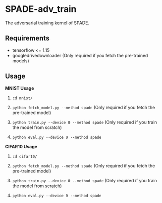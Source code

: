 SPADE-adv\_train
===============================

The adversarial training kernel of SPADE.


Requirements
------------
* tensorflow <= 1.15
* googledrivedownloader (Only required if you fetch the pre-trained models)


Usage
-----

**MNIST Usage**

1. `cd mnist/`

2. `python fetch_model.py --method spade` (Only required if you fetch the pre-trained model)

3. `python train.py --device 0 --method spade` (Only required if you train the model from scratch)

4. `python eval.py --device 0 --method spade`


**CIFAR10 Usage**

1. `cd cifar10/`

2. `python fetch_model.py --method spade` (Only required if you fetch the pre-trained model)

3. `python train.py --device 0 --method spade` (Only required if you train the model from scratch)

4. `python eval.py --device 0 --method spade`
